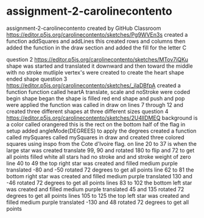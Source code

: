 # assignment-2-carolinecontento
assignment-2-carolinecontento created by GitHub Classroom
https://editor.p5js.org/carolinecontento/sketches/Pg9WVEn3s
created a function addSquares and addLines
this created rows and columns
then added the function in the draw section
and added the fill for the letter C

question 2
https://editor.p5js.org/carolinecontento/sketches/MTov7iQKu
shape was started
and translated it downward and then toward the middle with no stroke
mutliple vertex's were created to create the heart shape
ended shape
question 3
https://editor.p5js.org/carolinecontento/sketches/_ilaDBfpA
created a function
function called heartA
translate, scale and noStroke were coded
begin shape began
the shape is filled red
end shape and push and pop were applied
the function was called in draw on lines 7 through 12 and created three different shapes at three different sizes
question 4
https://editor.p5js.org/carolinecontento/sketches/2U4llDMEQ
background is a color called orangered this is the rect on the bottom half of the flag
in setup added angleMode(DEGREES) to apply the degrees
created a function called mySquares
called mySquares in draw and created three colored squares using inspo from the Cote d'Ivoire flag. 
on line 20 to 37 is when the large star was created
translate 99, 90 and rotated 180 to flip and 72 to get all points
filled white 
all stars had no stroke and and stroke weight of zero
line 40 to 49 the top right star was created and filled medium purple 
translated -80 and -50 rotated 72 degrees to get all points
line 62 to 81 the bottom right star was created and filled medium purple
translated 130 and -46 rotated 72 degrees to get all points 
lines 83 to 102 the bottom left star was created and filled medium purple
translated 45 and 135 rotated 72 degrees to get all points
lines 105 to 125 the top left star was created and filled medium purple
translated -130 and 48 rotated 72 degrees to get all points

